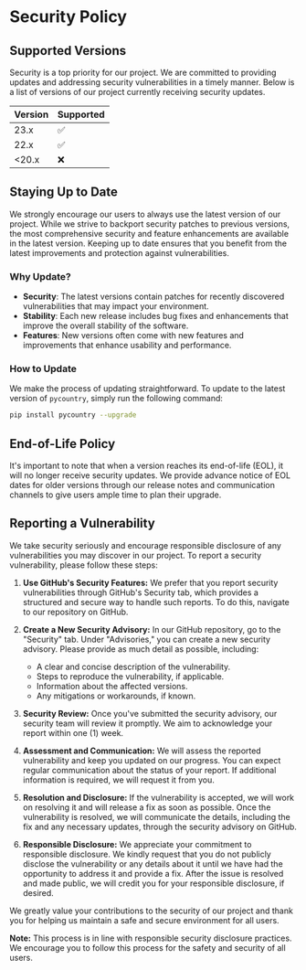 # Security Policy

## Supported Versions

Security is a top priority for our project. We are committed to providing updates and addressing security vulnerabilities in a timely manner. Below is a list of versions of our project currently receiving security updates.

| Version | Supported          |
| ------- | ------------------ |
| 23.x    | :white_check_mark: |
| 22.x    | :white_check_mark: |
| <20.x   | :x:                |

## Staying Up to Date

We strongly encourage our users to always use the latest version of our project. While we strive to backport security patches to previous versions, the most comprehensive security and feature enhancements are available in the latest version. Keeping up to date ensures that you benefit from the latest improvements and protection against vulnerabilities.

### Why Update?

- **Security**: The latest versions contain patches for recently discovered vulnerabilities that may impact your environment.
- **Stability**: Each new release includes bug fixes and enhancements that improve the overall stability of the software.
- **Features**: New versions often come with new features and improvements that enhance usability and performance.

### How to Update

We make the process of updating straightforward. To update to the latest version of `pycountry`, simply run the following command:

```bash
pip install pycountry --upgrade
```

## End-of-Life Policy

It's important to note that when a version reaches its end-of-life (EOL), it will no longer receive security updates. We provide advance notice of EOL dates for older versions through our release notes and communication channels to give users ample time to plan their upgrade.

## Reporting a Vulnerability

We take security seriously and encourage responsible disclosure of any vulnerabilities you may discover in our project. To report a security vulnerability, please follow these steps:

1. **Use GitHub's Security Features:** We prefer that you report security vulnerabilities through GitHub's Security tab, which provides a structured and secure way to handle such reports. To do this, navigate to our repository on GitHub.

2. **Create a New Security Advisory:** In our GitHub repository, go to the "Security" tab. Under "Advisories," you can create a new security advisory. Please provide as much detail as possible, including:

   - A clear and concise description of the vulnerability.
   - Steps to reproduce the vulnerability, if applicable.
   - Information about the affected versions.
   - Any mitigations or workarounds, if known.

3. **Security Review:** Once you've submitted the security advisory, our security team will review it promptly. We aim to acknowledge your report within one (1) week. 

4. **Assessment and Communication:** We will assess the reported vulnerability and keep you updated on our progress. You can expect regular communication about the status of your report. If additional information is required, we will request it from you.

5. **Resolution and Disclosure:** If the vulnerability is accepted, we will work on resolving it and will release a fix as soon as possible. Once the vulnerability is resolved, we will communicate the details, including the fix and any necessary updates, through the security advisory on GitHub.

6. **Responsible Disclosure:** We appreciate your commitment to responsible disclosure. We kindly request that you do not publicly disclose the vulnerability or any details about it until we have had the opportunity to address it and provide a fix. After the issue is resolved and made public, we will credit you for your responsible disclosure, if desired.

We greatly value your contributions to the security of our project and thank you for helping us maintain a safe and secure environment for all users.

**Note:** This process is in line with responsible security disclosure practices. We encourage you to follow this process for the safety and security of all users.

